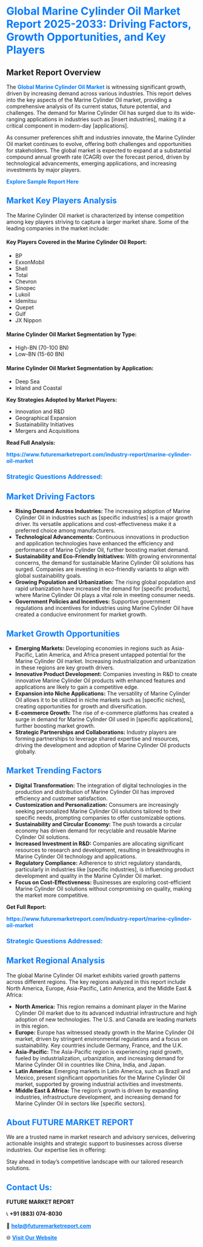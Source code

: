 <h1 style="color: #007BFF;">Global Marine Cylinder Oil Market Report 2025-2033: Driving Factors, Growth Opportunities, and Key Players</h1>

<section id="overview">
<h2>Market Report Overview</h2>
<p>The <a href="https://www.futuremarketreport.com/industry-report/marine-cylinder-oil-market" style="color: #007BFF; text-decoration: none;"><strong>Global Marine Cylinder Oil Market</strong></a> is witnessing significant growth, driven by increasing demand across various industries. This report delves into the key aspects of the Marine Cylinder Oil market, providing a comprehensive analysis of its current status, future potential, and challenges. The demand for Marine Cylinder Oil has surged due to its wide-ranging applications in industries such as [insert industries], making it a critical component in modern-day [applications].</p>
<p>As consumer preferences shift and industries innovate, the Marine Cylinder Oil market continues to evolve, offering both challenges and opportunities for stakeholders. The global market is expected to expand at a substantial compound annual growth rate (CAGR) over the forecast period, driven by technological advancements, emerging applications, and increasing investments by major players.</p>
</section>

<section id="overview">
<p><a href="https://www.futuremarketreport.com/request-sample/reportId=26500" style="color: #007BFF; text-decoration: none;"><strong>Explore Sample Report Here</strong></a></p>
</section>

<section id="key-players">
<h2 style="color: #007BFF;">Market Key Players Analysis</h2>
<p>The Marine Cylinder Oil market is characterized by intense competition among key players striving to capture a larger market share. Some of the leading companies in the market include:</p>
<h4>Key Players Covered in the Marine Cylinder Oil Report:</h4>
<ul><li>BP</li><li>ExxonMobil</li><li>Shell</li><li>Total</li><li>Chevron</li><li>Sinopec</li><li>Lukoil</li><li>Idemitsu</li><li>Quepet</li><li>Gulf</li><li>JX Nippon</li></ul>
<h4>Marine Cylinder Oil Market Segmentation by Type:</h4>
<ul><li>High-BN (70-100 BN)</li><li>Low-BN (15-60 BN)</li></ul>

<h4>Marine Cylinder Oil Market Segmentation by Application:</h4>
<ul><li>Deep Sea</li><li>Inland and Coastal</li></ul>
<p><strong>Key Strategies Adopted by Market Players:</strong></p>
<ul>
<li>Innovation and R&D</li>
<li>Geographical Expansion</li>
<li>Sustainability Initiatives</li>
<li>Mergers and Acquisitions</li>
</ul>
</section>

<section>
<p><strong>Read Full Analysis: </strong></p><a href="https://www.futuremarketreport.com/industry-report/marine-cylinder-oil-market" style="color: #007BFF; text-decoration: none;"><strong>https://www.futuremarketreport.com/industry-report/marine-cylinder-oil-market</strong></a>
<h3 style="color: #007BFF;">Strategic Questions Addressed:</h3>
</section>

<section id="driving-factors">
<h2 style="color: #007BFF;">Market Driving Factors</h2>
<ul>
<li><strong>Rising Demand Across Industries:</strong> The increasing adoption of Marine Cylinder Oil in industries such as [specific industries] is a major growth driver. Its versatile applications and cost-effectiveness make it a preferred choice among manufacturers.</li>
<li><strong>Technological Advancements:</strong> Continuous innovations in production and application technologies have enhanced the efficiency and performance of Marine Cylinder Oil, further boosting market demand.</li>
<li><strong>Sustainability and Eco-Friendly Initiatives:</strong> With growing environmental concerns, the demand for sustainable Marine Cylinder Oil solutions has surged. Companies are investing in eco-friendly variants to align with global sustainability goals.</li>
<li><strong>Growing Population and Urbanization:</strong> The rising global population and rapid urbanization have increased the demand for [specific products], where Marine Cylinder Oil plays a vital role in meeting consumer needs.</li>
<li><strong>Government Policies and Incentives:</strong> Supportive government regulations and incentives for industries using Marine Cylinder Oil have created a conducive environment for market growth.</li>
</ul>
</section>

<section id="growth-opportunities">
<h2 style="color: #007BFF;">Market Growth Opportunities</h2>
<ul>
<li><strong>Emerging Markets:</strong> Developing economies in regions such as Asia-Pacific, Latin America, and Africa present untapped potential for the Marine Cylinder Oil market. Increasing industrialization and urbanization in these regions are key growth drivers.</li>
<li><strong>Innovative Product Development:</strong> Companies investing in R&D to create innovative Marine Cylinder Oil products with enhanced features and applications are likely to gain a competitive edge.</li>
<li><strong>Expansion into Niche Applications:</strong> The versatility of Marine Cylinder Oil allows it to be utilized in niche markets such as [specific niches], creating opportunities for growth and diversification.</li>
<li><strong>E-commerce Growth:</strong> The rise of e-commerce platforms has created a surge in demand for Marine Cylinder Oil used in [specific applications], further boosting market growth.</li>
<li><strong>Strategic Partnerships and Collaborations:</strong> Industry players are forming partnerships to leverage shared expertise and resources, driving the development and adoption of Marine Cylinder Oil products globally.</li>
</ul>
</section>

<section id="trending-factors">
<h2 style="color: #007BFF;">Market Trending Factors</h2>
<ul>
<li><strong>Digital Transformation:</strong> The integration of digital technologies in the production and distribution of Marine Cylinder Oil has improved efficiency and customer satisfaction.</li>
<li><strong>Customization and Personalization:</strong> Consumers are increasingly seeking personalized Marine Cylinder Oil solutions tailored to their specific needs, prompting companies to offer customizable options.</li>
<li><strong>Sustainability and Circular Economy:</strong> The push towards a circular economy has driven demand for recyclable and reusable Marine Cylinder Oil solutions.</li>
<li><strong>Increased Investment in R&D:</strong> Companies are allocating significant resources to research and development, resulting in breakthroughs in Marine Cylinder Oil technology and applications.</li>
<li><strong>Regulatory Compliance:</strong> Adherence to strict regulatory standards, particularly in industries like [specific industries], is influencing product development and quality in the Marine Cylinder Oil market.</li>
<li><strong>Focus on Cost-Effectiveness:</strong> Businesses are exploring cost-efficient Marine Cylinder Oil solutions without compromising on quality, making the market more competitive.</li>
</ul>
</section>

<section>
<p><strong>Get Full Report: </strong></p><a href="https://www.futuremarketreport.com/industry-report/marine-cylinder-oil-market" style="color: #007BFF; text-decoration: none;"><strong>https://www.futuremarketreport.com/industry-report/marine-cylinder-oil-market</strong></a>
<h3 style="color: #007BFF;">Strategic Questions Addressed:</h3>
</section>


<section id="regional-analysis">
<h2 style="color: #007BFF;">Market Regional Analysis</h2>
<p>The global Marine Cylinder Oil market exhibits varied growth patterns across different regions. The key regions analyzed in this report include North America, Europe, Asia-Pacific, Latin America, and the Middle East & Africa:</p>
<ul>
<li><strong>North America:</strong> This region remains a dominant player in the Marine Cylinder Oil market due to its advanced industrial infrastructure and high adoption of new technologies. The U.S. and Canada are leading markets in this region.</li>
<li><strong>Europe:</strong> Europe has witnessed steady growth in the Marine Cylinder Oil market, driven by stringent environmental regulations and a focus on sustainability. Key countries include Germany, France, and the U.K.</li>
<li><strong>Asia-Pacific:</strong> The Asia-Pacific region is experiencing rapid growth, fueled by industrialization, urbanization, and increasing demand for Marine Cylinder Oil in countries like China, India, and Japan.</li>
<li><strong>Latin America:</strong> Emerging markets in Latin America, such as Brazil and Mexico, present significant opportunities for the Marine Cylinder Oil market, supported by growing industrial activities and investments.</li>
<li><strong>Middle East & Africa:</strong> The region’s growth is driven by expanding industries, infrastructure development, and increasing demand for Marine Cylinder Oil in sectors like [specific sectors].</li>
</ul>
</section>

<footer>
<h2 style="color: #007BFF;">About FUTURE MARKET REPORT</h2>
<p>We are a trusted name in market research and advisory services, delivering actionable insights and strategic support to businesses across diverse industries. Our expertise lies in offering:</p>

<p>Stay ahead in today’s competitive landscape with our tailored research solutions.</p>

<h2 style="color: #007BFF;">Contact Us:</h2>
<p><strong>FUTURE MARKET REPORT</strong></p>
<p>📞 <strong>+91 (883) 074-8030</strong></p>
<p>📧 <strong><a href="mailto:help@futuremarketreport.com" style="color: #007BFF;">help@futuremarketreport.com</a></strong></p>
<p>🌐 <strong><a href="https://www.futuremarketreport.com/" style="color: #007BFF;">Visit Our Website</a></strong></p>
</footer>